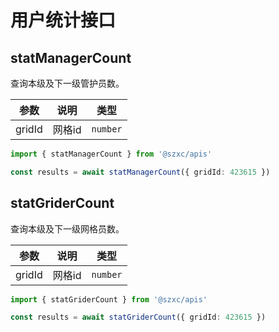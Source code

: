 # 用户统计接口

## statManagerCount

查询本级及下一级管护员数。

|参数|说明|类型|
| ----|---- |---- |
|gridId|网格id| `number` |

```ts
import { statManagerCount } from '@szxc/apis'

const results = await statManagerCount({ gridId: 423615 })
```

## statGriderCount

查询本级及下一级网格员数。

|参数|说明|类型|
| ----|---- |---- |
|gridId|网格id| `number` |

```ts
import { statGriderCount } from '@szxc/apis'

const results = await statGriderCount({ gridId: 423615 })
```